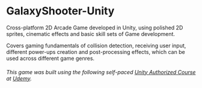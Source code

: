 # GalaxyShooter-Unity
Cross-platform 2D Arcade Game developed in Unity, using polished 2D sprites,  cinematic effects and basic skill sets of Game development.

Covers gaming fundamentals of collision detection, receiving user input, different power-ups creation and post-processing effects, which can be used across different game genres. 

###### This game was built using the following self-paced [Unity Authorized Course](https://www.udemy.com/course/the-ultimate-guide-to-game-development-with-unity/)  at [Udemy](https://www.udemy.com/).